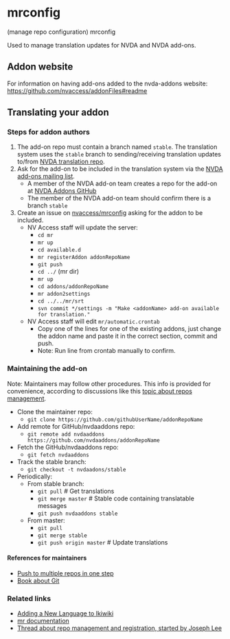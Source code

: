 # mrconfig

(manage repo configuration) mrconfig

Used to manage translation updates for NVDA and NVDA add-ons.

## Addon website
For information on having add-ons added to the nvda-addons website:
https://github.com/nvaccess/addonFiles#readme

## Translating your addon

### Steps for addon authors

1. The add-on repo must contain a branch named `stable`.
   The translation system uses the `stable` branch to sending/receiving translation updates
   to/from [NVDA translation repo](http://subversion.assembla.com/svn/screenReaderTranslations).
2. Ask for the add-on to be included in the translation system via the [NVDA add-ons mailing list](https://nvda-addons.groups.io/g/nvda-addons).
   - A member of the NVDA add-on team creates a repo for the add-on at
	 [NVDA Addons GitHub](https://github.com/nvdaaddons)
   - The member of the NVDA add-on team should confirm there is a branch `stable`
3. Create an issue on [nvaccess/mrconfig](https://github.com/nvaccess/mrconfig) asking for the addon to be included.
   - NV Access staff will update the server:
	 - `cd mr`
	 - `mr up`
	 - `cd available.d`
	 - `mr registerAddon addonRepoName`
	 - `git push`
	 - `cd ../` (mr dir)
	 - `mr up`
	 - `cd addons/addonRepoName`
	 - `mr addon2settings`
	 - `cd ../../mr/srt`
	 - `svn commit */settings -m "Make <addonName> add-on available for translation."`
   - NV Access staff will edit `mr/automatic.crontab`
	 - Copy one of the lines for one of the existing addons, just change the addon name and paste it in the correct section, commit and push.
	 - Note: Run line from crontab manually to confirm.

### Maintaining the add-on

Note: Maintainers may follow other procedures.
This info is provided for convenience, according to discussions like this
[topic about repos management](https://nvda-addons.groups.io/g/nvda-addons/message/9418).

- Clone the maintainer repo:
	- `git clone https://github.com/githubUserName/addonRepoName`
- Add remote for GitHub/nvdaaddons repo:
	- `git remote add nvdaaddons https://github.com/nvdaaddons/addonRepoName`
- Fetch the GitHub/nvdaaddons repo:
	- `git fetch nvdaaddons`
- Track the stable branch:
	- `git checkout -t nvdaadons/stable`
- Periodically:
	- From stable branch:
		- `git pull` # Get translations
		- `git merge master` # Stable code containing translatable messages
		- `git push nvdaaddons stable`
	- From master:
		- `git pull`
		- `git merge stable`
		- `git push origin master` # Update translations

#### References for maintainers

- [Push to multiple repos in one step](https://gist.githubusercontent.com/bjmiller121/f93cd974ff709d2b968f/raw/8f17c4d72ba8bd36aea0ec0cf344a8197fa648e8/multiple-push-urls.md)
- [Book about Git](https://git-scm.com/book)

### Related links

- [Adding a New Language to Ikiwiki](https://github.com/nvaccess/l10n-code/wiki/Adding-a-New-Language-to-Ikiwiki)
- [mr documentation](https://www.systutorials.com/docs/linux/man/1-mr/)
- [Thread about repo management and registration, started by Joseph Lee](https://nvda-addons.groups.io/g/nvda-addons/message/6937)
